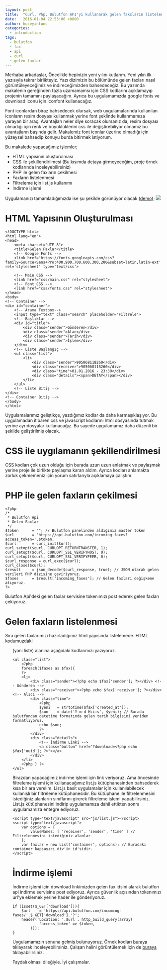 ```yaml
---
layout: post
title:  "Curl, Php, Bulutfon API'yi kullanarak gelen faksların listelenmesi"
date:   2016-01-04 22:53:06 +0800
author: huseyintunc
categories:
  - introduction
tags:
  - bulutfon
  - fax
  - api
  - curl
  - gelen faxlar
---
```


Merhaba arkadaşlar,
Öncelikle hepinizin yeni yılını kutlarım. Yeni yılın ilk yazısıyla tekrar birlikteyiz. Yazı dizimizin bu bölümünde gelen faxları nasıl görüntüleyeceğimiz ve indireceğimizden bahsedeceğiz. Bu yazımda makalenin gereğinden fazla uzamamamsı için CSS kodlarını açıklamayıp projenin tamamını paylaşacağım. Ayrıca bu uygulamamızda google fonts ve download iconu için iconfont kullanacağız. 

Font iconlardan biraz bahsedecek olursak, web uygulamalarında kullanılan iconların resim dosyası kullanmak yerine font şeklinde kullanmamıza yarayan bir araç. Avantajları neler diye soracak olursanız da; resim dosyası olmadığı için renk ve büyüklüklerini css ile değiştirebiliyor olmamız bu avantajların başında gelir. Makalemiz font iconlar üzerine olmadığı için yüzeysel bahsedip konuyu burda bitirmek istiyorum. 

Bu makalede yapacağımız işlemler;

* HTML yapısının oluşturulması
* CSS ile şekillendirilmesi (Bu kısımda detaya girmeyeceğim, proje örnek kodlarında inceleyebilirsiniz)
* PHP ile gelen faxların çekilmesi
* Faxların listelenmesi
* Filtreleme için list.js kullanımı
* İndirme işlemi

Uygulamanızı tamamladığımızda ise şu şekilde görünüyor olacak ([demo][df1]);
![](http://i.imgur.com/pW0GFhs.png)

# HTML Yapısının Oluşturulması
```
<!DOCTYPE html>
<html lang="en">
<head>
    <meta charset="UTF-8">
    <title>Gelen Faxlar</title>
    <!-- Google Fonts -->
    <link href='https://fonts.googleapis.com/css?family=Source+Sans+Pro:400,900,700,600,300,200&subset=latin,latin-ext' rel='stylesheet' type='text/css'>

    <!-- Main CSS -->
    <link href="css/main.css" rel="stylesheet">
    <!-- Font CSS -->
    <link href="css/fonts.css" rel="stylesheet">
</head>
<body>
<!-- Container -->
<div id="container">
    <!-- Arama Textbox-->
    <input type="text" class="search" placeholder="Filtrele">
    <!-- Başlıklar -->
    <div id="title">
        <div class="sender">Gönderen</div>
        <div class="sender">Alan</div>
        <div class="sender">Tarih</div>
        <div class="sender">İşlem</div>
    </div>
    <!-- Liste Başlangıç -->
    <ul class="list">
        <li>
            <div class="sender">905068118260</div>
            <div class="receiver">905068118260</div>
            <div class="time">01.01.2016 - 23:30</div>
            <div class="details"><span>DETAY</span></div>
        </li>
    </ul>
    <!-- Liste Bitiş -->
</div>
<!-- Container Bitiş -->
</body>
</html>
```
Uygulamalarımız geliştikçe, yazdığımız kodlar da daha karmaşıklaşıyor. Bu uygulamadan itibaren css ve javascript kodlarını html dosyasında tutmak yerine ayrıdosyalar kullanacağız. Bu sayede uygulamamız daha düzenli bir şekilde geliştirilmiş olacak.

# CSS ile uygılamanın şekillendirilmesi
CSS kodları çok uzun olduğu için burada uzun uzun anlatmak ve paylaşmak yerine proje ile birlikte paylaşma kararı aldım. Ayrıca kodları anlamakta zorluk çekmemeniz için yorum satırlarıyla açıklamaya çalıştım. 

# PHP ile gelen faxların çekilmesi
```
<?php
/*
 * Bulutfon Api
 * Gelen Faxlar
 */
$token      = ""; // Bulutfon panelinden aldığımız master token
$url        = 'https://api.bulutfon.com/incoming-faxes?access_token='.$token;
$curl       = curl_init($url);
curl_setopt($curl, CURLOPT_RETURNTRANSFER, 1);
curl_setopt($curl, CURLOPT_SSL_VERIFYHOST, 0);
curl_setopt($curl, CURLOPT_SSL_VERIFYPEER, 0);
$curl_response = curl_exec($curl);
curl_close($curl);
$result     = json_decode($curl_response, true); // JSON olarak gelen verileri PHP dizisine çeviriyoruz.
$faxes      = $result['incoming_faxes']; // Gelen faxları değişkene atıyoruz.
?>
```
Bulutfon Api'deki gelen faxlar servisine tokenımızı post ederek gelen faxları çekiyoruz. 


# Gelen faxların listelenmesi
Sıra gelen faxlarımızı hazırladığımız html yapısında listelemede. HTML kodumuzdaki <ul> (yani liste) alanına aşağıdaki kodlarımızı yazıyoruz.
```
<ul class="list">
    <?php
    foreach($faxes as $fax){
    ?>
    <li>
        <div class="sender"><?php echo $fax['sender']; ?></div> <!-- Gönderen -->
        <div class="receiver"><?php echo $fax['receiver']; ?></div> <!-- Alıcı -->
        <div class="time">
            <?php
            $yeni   = strtotime($fax['created_at']);
            $son    = date('Y-m-d H:i:s', $yeni); // Burada bulutfondan datetime formatında gelen tarih bilgisini yeniden formatlıyoruz.
            echo $son;
            ?>
        </div>
        <div class="details">
            <!-- İndirme Linki -->
            <a class="button" href="?download=<?php echo $fax['uuid']; ?>"></a>
        </div>
    </li>
    <?php } ?>
</ul>
```
Birazdan yapacağımız indirme işlemi için link veriyoruz. Ama öncesinde filtreleme işlemi için kullanacağımız list.js kütüphanesinden bahsederek kısa bir ara verelim. 
List.js basit uygulamalar için kullanılabilecek kullanışlı bir filtreleme kütüphanesidir. Bu kütüphane ile filtrelenmesini istediğiniz alanların sınıflarını girerek filtreleme işlemi yapabilirsiniz. List.js kütüphanesini indirip uygulamamıza dahil ettikten sonra uygulamamıza entegre ediyoruz.
```
<script type="text/javascript" src="js/list.js"></script>
<script type="text/javascript">
    var options = {
        valueNames: [ 'receiver', 'sender', 'time' ] // Filtrelenmesini istediğimiz alanlar
    };
    var faxlar = new List('container', options); // Buradaki container kapsayıcı div'in id'sidir.
</script>
```

# İndirme işlemi
İndirme işlemi için download linkimizden gelen fax idsini alarak bulutfon api indirme servisine post ediyoruz. Ayrıca güvenlik açısından tokenımızı url'ye eklemek yerine hader ile gönderiyoruz. 
```
if (isset($_GET['download'])){
    $url    = 'https://api.bulutfon.com/incoming-faxes/'.$_GET['download'].'?';
    header('Location: '.$url . http_build_query(array(
            'access_token' => $token,
        )));
}
```

Uygulamamızın sonuna gelmiş bulunuyoruz. Örnek kodları [buraya][df2] tıklayarak inceleyebilirsiniz. Çalışan halini görüntülemek için de [buraya][df1] tıklayabilirsiniz.

Faydalı olması dileğiyle.
İyi çalışmalar.

   [df1]: <http://tunc.tk/Bulutfon/incomingFaxes/index.php>
   [df2]: <https://github.com/hsyntnc/BulutfonSampleApps/tree/master/incomingFaxes>
